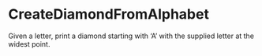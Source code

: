 # CreateDiamondFromAlphabet
Given a letter, print a diamond starting with ‘A’ with the supplied letter at the widest point.
